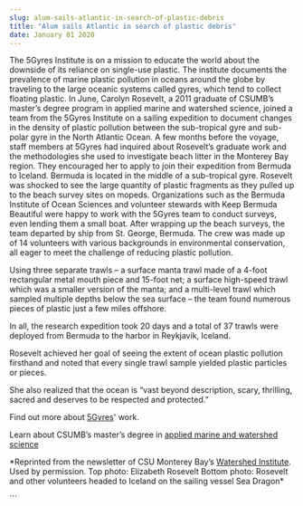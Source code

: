 ```yaml
---
slug: alum-sails-atlantic-in-search-of-plastic-debris
title: "Alum sails Atlantic in search of plastic debris"
date: January 01 2020
---
```


 
<p>
  The 5Gyres Institute is on a mission to educate the world about the downside
  of its reliance on single&#45;use plastic. The institute documents the
  prevalence of marine plastic pollution in oceans around the globe by traveling
  to the large oceanic systems called gyres, which tend to collect floating
  plastic. In June, Carolyn Rosevelt, a 2011 graduate of CSUMB’s master’s degree
  program in applied marine and watershed science, joined a team from the 5Gyres
  Institute on a sailing expedition to document changes in the density of
  plastic pollution between the sub&#45;tropical gyre and sub&#45;polar gyre in
  the North Atlantic Ocean. A few months before the voyage, staff members at
  5Gyres had inquired about Rosevelt’s graduate work and the methodologies she
  used to investigate beach litter in the Monterey Bay region. They encouraged
  her to apply to join their expedition from Bermuda to Iceland. Bermuda is
  located in the middle of a sub&#45;tropical gyre. Rosevelt was shocked to see
  the large quantity of plastic fragments as they pulled up to the beach survey
  sites on mopeds. Organizations such as the Bermuda Institute of Ocean Sciences
  and volunteer stewards with Keep Bermuda Beautiful were happy to work with the
  5Gyres team to conduct surveys, even lending them a small boat. After wrapping
  up the beach surveys, the team departed by ship from St. George, Bermuda. The
  crew was made up of 14 volunteers with various backgrounds in environmental
  conservation, all eager to meet the challenge of reducing plastic pollution.
</p>
<p>
  Using three separate trawls – a surface manta trawl made of a 4&#45;foot
  rectangular metal mouth piece and 15&#45;foot net; a surface high&#45;speed
  trawl which was a smaller version of the manta; and a multi&#45;level trawl
  which sampled multiple depths below the sea surface – the team found numerous
  pieces of plastic just a few miles offshore.
</p>
<p>
  In all, the research expedition took 20 days and a total of 37 trawls were
  deployed from Bermuda to the harbor in Reykjavik, Iceland.
</p>
<p>
  Rosevelt achieved her goal of seeing the extent of ocean plastic pollution
  firsthand and noted that every single trawl sample yielded plastic particles
  or pieces.
</p>
<p>
  She also realized that the ocean is “vast beyond description, scary,
  thrilling, sacred and deserves to be respected and protected.”
</p>
<p>Find out more about <a href="https://5gyres.org">5Gyres</a>' work.</p>
<p>
  Learn about CSUMB’s master’s degree in
  <a href="https://sep.csumb.edu/amws/">applied marine and watershed science</a>
</p>
<p>
  &#42;Reprinted from the newsletter of CSU Monterey Bay’s
  <a href="https://watershed.csumb.edu/wi/">Watershed Institute</a>. Used by
  permission. Top photo: Elizabeth Rosevelt Bottom photo: Rosevelt and other
  volunteers headed to Iceland on the sailing vessel Sea Dragon&#42;
</p>
```
